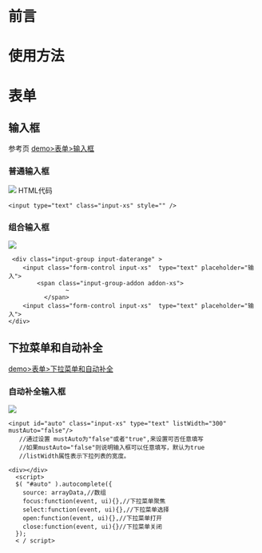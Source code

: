 
# 前言

# 使用方法



# 表单

## 输入框
参考页 [demo>表单>输入框][1]

### 普通输入框
![][2]
HTML代码

``` html?linenums
<input type="text" class="input-xs" style="" />
```
### 组合输入框
![][3]
```html?linenums
 <div class="input-group input-daterange" >
  	<input class="form-control input-xs"  type="text" placeholder="输入">
  		<span class="input-group-addon addon-xs">
                ~
          </span>
  	<input class="form-control input-xs"  type="text" placeholder="输入">
</div>
```

## 下拉菜单和自动补全
[demo>表单>下拉菜单和自动补全][4]
### 自动补全输入框
![][5]

``` html?linenums
<input id="auto" class="input-xs" type="text" listWidth="300" mustAuto="false"/>
   //通过设置 mustAuto为"false"或者"true",来设置可否任意填写
   //如果mustAuto="false"则说明输入框可以任意填写，默认为true
   //listWidth属性表示下拉列表的宽度。

<div></div>
  <script>
  $( "#auto" ).autocomplete({
    source: arrayData,//数组
    focus:function(event, ui){},//下拉菜单聚焦
    select:function(event, ui){},//下拉菜单选择
    open:function(event, ui){},//下拉菜单打开
    close:function(event, ui){}//下拉菜单关闭
  });
  < / script>
```









  [1]: http://tonyyang.cn/test/oa/main/#demo/form/input
  [2]: https://www.github.com/codertony/5i5j-document/raw/master/images/1513673749252.jpg
  [3]: https://www.github.com/codertony/5i5j-document/raw/master/images/1513673973879.jpg
  [4]: http://tonyyang.cn/test/oa/main/#demo/form/selectorAuto
  [5]: https://www.github.com/codertony/5i5j-document/raw/master/images/1513674183449.jpg